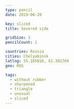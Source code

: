 ```yaml
---
type: pencil
date: 2019-06-20

key: sliced
title: Severed side

gridSize: 1
pencilCount: 1

countries: Russia
cities: Chelyabinsk
latlng: 55.165016, 61.381769
geo: RUS

tags:
  - without rubber
  - sharpened
  - triangle
  - unusual
  - sliced
---
```

